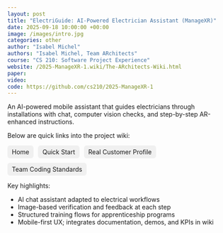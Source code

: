 ```yaml
---
layout: post
title: "ElectriGuide: AI-Powered Electrician Assistant (ManageXR)"
date: 2025-09-18 10:00:00 +00:00
image: /images/intro.jpg
categories: other
author: "Isabel Michel"
authors: "Isabel Michel, Team ARchitects"
course: "CS 210: Software Project Experience"
website: /2025-ManageXR-1.wiki/The-ARchitects-Wiki.html
paper: 
video: 
code: https://github.com/cs210/2025-ManageXR-1
---
```


An AI-powered mobile assistant that guides electricians through installations with chat, computer vision checks, and step-by-step AR-enhanced instructions.

Below are quick links into the project wiki:

<div style="display:flex; flex-wrap:wrap; gap:10px; margin: 10px 0;">
  <a href="/2025-ManageXR-1.wiki/Home.html" style="background:#f0f0f0;padding:6px 10px;border-radius:6px;text-decoration:none;">Home</a>
  <a href="/2025-ManageXR-1.wiki/Quick-Start.html" style="background:#f0f0f0;padding:6px 10px;border-radius:6px;text-decoration:none;">Quick Start</a>
  <a href="/2025-ManageXR-1.wiki/Real-Customer-Profile.html" style="background:#f0f0f0;padding:6px 10px;border-radius:6px;text-decoration:none;">Real Customer Profile</a>
  <a href="/2025-ManageXR-1.wiki/Team-Coding-Standards-(March-1st).html" style="background:#f0f0f0;padding:6px 10px;border-radius:6px;text-decoration:none;">Team Coding Standards</a>
</div>

Key highlights:
- AI chat assistant adapted to electrical workflows
- Image-based verification and feedback at each step
- Structured training flows for apprenticeship programs
- Mobile-first UX; integrates documentation, demos, and KPIs in wiki

